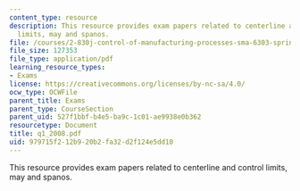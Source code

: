 ```yaml
---
content_type: resource
description: This resource provides exam papers related to centerline and control
  limits, may and spanos.
file: /courses/2-830j-control-of-manufacturing-processes-sma-6303-spring-2008/979715f212b920b2fa32d2f124e5dd10_q1_2008.pdf
file_size: 127353
file_type: application/pdf
learning_resource_types:
- Exams
license: https://creativecommons.org/licenses/by-nc-sa/4.0/
ocw_type: OCWFile
parent_title: Exams
parent_type: CourseSection
parent_uid: 527f1bbf-b4e5-ba9c-1c01-ae9938e0b362
resourcetype: Document
title: q1_2008.pdf
uid: 979715f2-12b9-20b2-fa32-d2f124e5dd10
---
```

This resource provides exam papers related to centerline and control limits, may and spanos.